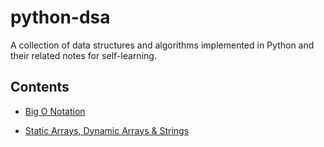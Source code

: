 # python-dsa

A collection of data structures and algorithms implemented in Python and their related notes for self-learning.

## Contents

- [Big O Notation](Big%20O%20Notation/Big_O_Notation.md)

- [Static Arrays, Dynamic Arrays & Strings](Static%20Arrays,%20Dynamic%20Arrays%20%26%20Strings/Arrays.md)
